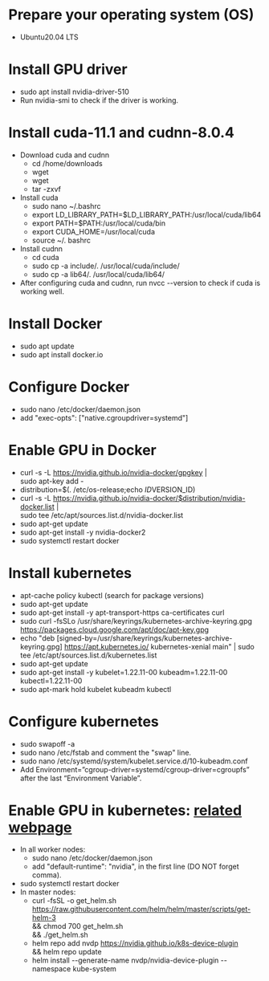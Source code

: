 # Prepare your operating system (OS)
- Ubuntu20.04 LTS

# Install GPU driver
- sudo apt install nvidia-driver-510
- Run nvidia-smi to check if the driver is working.

# Install cuda-11.1 and cudnn-8.0.4
- Download cuda and cudnn
	- cd /home/downloads
	- wget 
	- wget
	- tar -zxvf 
- Install cuda
	- sudo nano ~/.bashrc
	- export LD_LIBRARY_PATH=$LD_LIBRARY_PATH:/usr/local/cuda/lib64
	- export PATH=$PATH:/usr/local/cuda/bin
	- export CUDA_HOME=/usr/local/cuda
	- source ~/. bashrc
- Install cudnn
	- cd cuda
	- sudo cp -a  include/. /usr/local/cuda/include/
	- sudo cp -a lib64/. /usr/local/cuda/lib64/
- After configuring cuda and cudnn, run nvcc --version to check if cuda is working well.

# Install Docker
- sudo apt update
- sudo apt install docker.io

# Configure Docker
- sudo nano /etc/docker/daemon.json
- add "exec-opts": ["native.cgroupdriver=systemd"]

# Enable GPU in Docker
- curl -s -L https://nvidia.github.io/nvidia-docker/gpgkey | \
  sudo apt-key add -
- distribution=$(. /etc/os-release;echo $ID$VERSION_ID)
- curl -s -L https://nvidia.github.io/nvidia-docker/$distribution/nvidia-docker.list | \
  sudo tee /etc/apt/sources.list.d/nvidia-docker.list
- sudo apt-get update
- sudo apt-get install -y nvidia-docker2
- sudo systemctl restart docker

# Install kubernetes
- apt-cache policy kubectl  (search for package versions)
- sudo apt-get update
- sudo apt-get install -y apt-transport-https ca-certificates curl
- sudo curl -fsSLo /usr/share/keyrings/kubernetes-archive-keyring.gpg https://packages.cloud.google.com/apt/doc/apt-key.gpg
- echo "deb [signed-by=/usr/share/keyrings/kubernetes-archive-keyring.gpg] https://apt.kubernetes.io/ kubernetes-xenial main" | sudo tee /etc/apt/sources.list.d/kubernetes.list
- sudo apt-get update
- sudo apt-get install -y kubelet=1.22.11-00  kubeadm=1.22.11-00 kubectl=1.22.11-00
- sudo apt-mark hold kubelet kubeadm kubectl

# Configure kubernetes
- sudo swapoff -a
- sudo nano /etc/fstab and comment the "swap" line.
- sudo nano /etc/systemd/system/kubelet.service.d/10-kubeadm.conf
- Add Environment=”cgroup-driver=systemd/cgroup-driver=cgroupfs” after the last “Environment Variable”.

# Enable GPU in kubernetes: [related webpage](https://docs.nvidia.com/datacenter/cloud-native/kubernetes/install-k8s.html)
- In all worker nodes:
	- sudo nano /etc/docker/daemon.json
	- add "default-runtime": "nvidia", in the first line (DO NOT forget comma).
- sudo systemctl restart docker
- In master nodes:
	- curl -fsSL -o get_helm.sh https://raw.githubusercontent.com/helm/helm/master/scripts/get-helm-3 \
   && chmod 700 get_helm.sh \
   && ./get_helm.sh
   	- helm repo add nvdp https://nvidia.github.io/k8s-device-plugin \
   && helm repo update
   	- helm install --generate-name nvdp/nvidia-device-plugin --namespace kube-system


